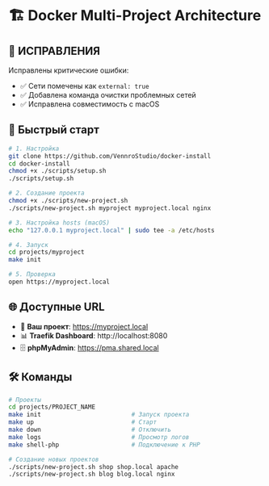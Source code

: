 # 🏗️ Docker Multi-Project Architecture

## 🔧 ИСПРАВЛЕНИЯ

Исправлены критические ошибки:
- ✅ Сети помечены как `external: true` 
- ✅ Добавлена команда очистки проблемных сетей
- ✅ Исправлена совместимость с macOS

## 🚀 Быстрый старт

```bash
# 1. Настройка
git clone https://github.com/VennroStudio/docker-install
cd docker-install
chmod +x ./scripts/setup.sh
./scripts/setup.sh

# 2. Создание проекта
chmod +x ./scripts/new-project.sh
./scripts/new-project.sh myproject myproject.local nginx

# 3. Настройка hosts (macOS)
echo "127.0.0.1 myproject.local" | sudo tee -a /etc/hosts

# 4. Запуск
cd projects/myproject  
make init

# 5. Проверка
open https://myproject.local
```

## 🌐 Доступные URL

- 🚀 **Ваш проект**: https://myproject.local
- 📊 **Traefik Dashboard**: http://localhost:8080
- 🗄️ **phpMyAdmin**: https://pma.shared.local

## 🛠️ Команды

```bash
# Проекты
cd projects/PROJECT_NAME
make init                         # Запуск проекта
make up                           # Старт
make down                         # Отключить
make logs                         # Просмотр логов
make shell-php                    # Подключение к PHP

# Создание новых проектов
./scripts/new-project.sh shop shop.local apache
./scripts/new-project.sh blog blog.local nginx
```

